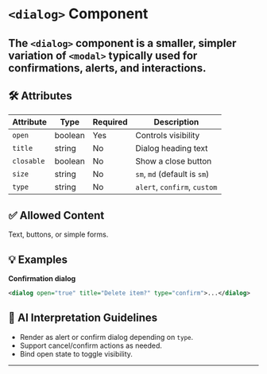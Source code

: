 # `<dialog>` Component

The `<dialog>` component is a smaller, simpler variation of `<modal>` typically used for confirmations, alerts, and interactions.
---

## 🛠 Attributes
| Attribute | Type | Required | Description |
|-----------|------|----------|-------------|
| `open` | boolean | Yes | Controls visibility |
| `title` | string | No | Dialog heading text |
| `closable` | boolean | No | Show a close button |
| `size` | string | No | `sm`, `md` (default is `sm`) |
| `type` | string | No | `alert`, `confirm`, `custom` |

## ✅ Allowed Content
Text, buttons, or simple forms.

## 💡 Examples
**Confirmation dialog**
```xml
<dialog open="true" title="Delete item?" type="confirm">...</dialog>
```

## 🧩 AI Interpretation Guidelines
- Render as alert or confirm dialog depending on `type`.
- Support cancel/confirm actions as needed.
- Bind open state to toggle visibility.
---